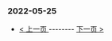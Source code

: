 ### 2022-05-25 
 

- [ < 上一页 ](https://github.com/able8/weibo-hot-record/blob/master/2022-05-24.md) -------- [ 下一页 > ](https://github.com/able8/weibo-hot-record/blob/master/2022-05-26.md)
